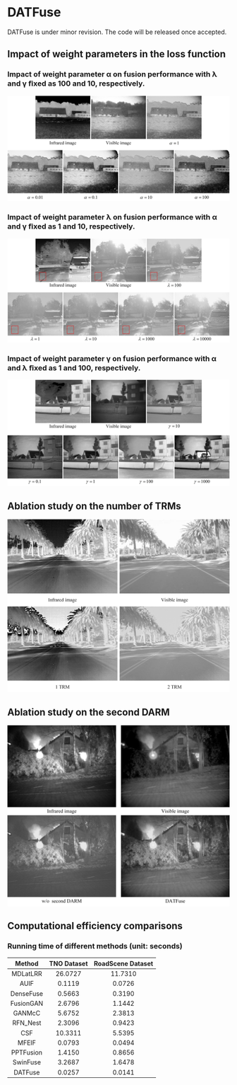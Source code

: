 # DATFuse
DATFuse is under minor revision. The code will be released once accepted.


## Impact of weight parameters in the loss function

### Impact of weight parameter α on fusion performance with λ and γ ﬁxed as 100 and 10, respectively. 
![Image text](https://github.com/tthinking/DATFuse/blob/main/imgs/alpha.jpg)

### Impact of weight parameter λ on fusion performance with α and γ ﬁxed as 1 and 10, respectively.
![Image text](https://github.com/tthinking/DATFuse/blob/main/imgs/lambda.jpg)

### Impact of weight parameter γ on fusion performance with α and λ ﬁxed as 1 and 100, respectively.
![Image text](https://github.com/tthinking/DATFuse/blob/main/imgs/gamma.jpg)


## Ablation study on the number of TRMs
![Image text](https://github.com/tthinking/DATFuse/blob/main/imgs/ablationTRM.jpg)

## Ablation study on the second DARM
![Image text](https://github.com/tthinking/DATFuse/blob/main/imgs/woSecondDARM.jpg)


## Computational efficiency comparisons

### Running time of different methods (unit: seconds)



| Method | TNO Dataset | RoadScene Dataset |
| :---: | :---: | :---: |
| MDLatLRR | 26.0727 | 11.7310 |
|AUIF|	0.1119 |	0.0726 |
|DenseFuse|	0.5663 |	0.3190 |
|FusionGAN|		2.6796 |	1.1442 |
|GANMcC|	5.6752 |	2.3813 |
|RFN_Nest|	2.3096|	0.9423 |
|CSF|	10.3311 |5.5395 |
|MFEIF|	0.0793 	|0.0494 |
|PPTFusion|		1.4150 |0.8656 |
|SwinFuse|	3.2687 |	1.6478 |
|DATFuse|	0.0257 |	0.0141|
